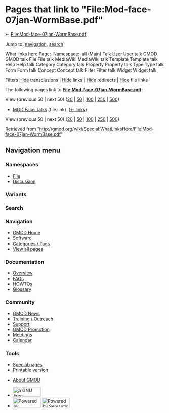 <div id="mw-page-base" class="noprint">

</div>

<div id="mw-head-base" class="noprint">

</div>

<div id="content" class="mw-body" role="main">

<span id="top"></span>

<div id="mw-js-message" style="display:none;">

</div>



# <span dir="auto">Pages that link to "File:Mod-face-07jan-WormBase.pdf"</span>

<div id="bodyContent">

<div id="contentSub">

←
[File:Mod-face-07jan-WormBase.pdf](/wiki/File:Mod-face-07jan-WormBase.pdf "File:Mod-face-07jan-WormBase.pdf")

</div>

<div id="jump-to-nav" class="mw-jump">

Jump to: [navigation](#mw-navigation), [search](#p-search)

</div>

<div id="mw-content-text">

What links here Page:  Namespace:  all (Main) Talk User User talk GMOD
GMOD talk File File talk MediaWiki MediaWiki talk Template Template talk
Help Help talk Category Category talk Property Property talk Type Type
talk Form Form talk Concept Concept talk Filter Filter talk Widget
Widget talk

Filters
[Hide](/mediawiki/index.php?title=Special:WhatLinksHere/File:Mod-face-07jan-WormBase.pdf&hidetrans=1 "Special:WhatLinksHere/File:Mod-face-07jan-WormBase.pdf")
transclusions \|
[Hide](/mediawiki/index.php?title=Special:WhatLinksHere/File:Mod-face-07jan-WormBase.pdf&hidelinks=1 "Special:WhatLinksHere/File:Mod-face-07jan-WormBase.pdf")
links \|
[Hide](/mediawiki/index.php?title=Special:WhatLinksHere/File:Mod-face-07jan-WormBase.pdf&hideredirs=1 "Special:WhatLinksHere/File:Mod-face-07jan-WormBase.pdf")
redirects \|
[Hide](/mediawiki/index.php?title=Special:WhatLinksHere/File:Mod-face-07jan-WormBase.pdf&hideimages=1 "Special:WhatLinksHere/File:Mod-face-07jan-WormBase.pdf")
file links

The following pages link to
**[File:Mod-face-07jan-WormBase.pdf](/wiki/File:Mod-face-07jan-WormBase.pdf "File:Mod-face-07jan-WormBase.pdf")**:

View (previous 50 \| next 50)
([20](/mediawiki/index.php?title=Special:WhatLinksHere/File:Mod-face-07jan-WormBase.pdf&limit=20 "Special:WhatLinksHere/File:Mod-face-07jan-WormBase.pdf")
\|
[50](/mediawiki/index.php?title=Special:WhatLinksHere/File:Mod-face-07jan-WormBase.pdf&limit=50 "Special:WhatLinksHere/File:Mod-face-07jan-WormBase.pdf")
\|
[100](/mediawiki/index.php?title=Special:WhatLinksHere/File:Mod-face-07jan-WormBase.pdf&limit=100 "Special:WhatLinksHere/File:Mod-face-07jan-WormBase.pdf")
\|
[250](/mediawiki/index.php?title=Special:WhatLinksHere/File:Mod-face-07jan-WormBase.pdf&limit=250 "Special:WhatLinksHere/File:Mod-face-07jan-WormBase.pdf")
\|
[500](/mediawiki/index.php?title=Special:WhatLinksHere/File:Mod-face-07jan-WormBase.pdf&limit=500 "Special:WhatLinksHere/File:Mod-face-07jan-WormBase.pdf"))

- [MOD Face Talks](/wiki/MOD_Face_Talks "MOD Face Talks") (file link) ‎
  <span class="mw-whatlinkshere-tools">([←
  links](/mediawiki/index.php?title=Special:WhatLinksHere&target=MOD+Face+Talks "Special:WhatLinksHere"))</span>

View (previous 50 \| next 50)
([20](/mediawiki/index.php?title=Special:WhatLinksHere/File:Mod-face-07jan-WormBase.pdf&limit=20 "Special:WhatLinksHere/File:Mod-face-07jan-WormBase.pdf")
\|
[50](/mediawiki/index.php?title=Special:WhatLinksHere/File:Mod-face-07jan-WormBase.pdf&limit=50 "Special:WhatLinksHere/File:Mod-face-07jan-WormBase.pdf")
\|
[100](/mediawiki/index.php?title=Special:WhatLinksHere/File:Mod-face-07jan-WormBase.pdf&limit=100 "Special:WhatLinksHere/File:Mod-face-07jan-WormBase.pdf")
\|
[250](/mediawiki/index.php?title=Special:WhatLinksHere/File:Mod-face-07jan-WormBase.pdf&limit=250 "Special:WhatLinksHere/File:Mod-face-07jan-WormBase.pdf")
\|
[500](/mediawiki/index.php?title=Special:WhatLinksHere/File:Mod-face-07jan-WormBase.pdf&limit=500 "Special:WhatLinksHere/File:Mod-face-07jan-WormBase.pdf"))

</div>

<div class="printfooter">

Retrieved from
"<http://gmod.org/wiki/Special:WhatLinksHere/File:Mod-face-07jan-WormBase.pdf>"

</div>

<div id="catlinks" class="catlinks catlinks-allhidden">

</div>

<div class="visualClear">

</div>

</div>

</div>

<div id="mw-navigation">

## Navigation menu

<div id="mw-head">



<div id="left-navigation">

<div id="p-namespaces" class="vectorTabs" role="navigation"
aria-labelledby="p-namespaces-label">

### Namespaces

- <span id="ca-nstab-image"><a href="/wiki/File:Mod-face-07jan-WormBase.pdf" accesskey="c"
  title="View the file page [c]">File</a></span>
- <span id="ca-talk"><a
  href="/mediawiki/index.php?title=File_talk:Mod-face-07jan-WormBase.pdf&amp;action=edit&amp;redlink=1"
  accesskey="t"
  title="Discussion about the content page [t]">Discussion</a></span>

</div>

<div id="p-variants" class="vectorMenu emptyPortlet" role="navigation"
aria-labelledby="p-variants-label">

### 

### Variants[](#)

<div class="menu">

</div>

</div>

</div>

<div id="right-navigation">





</div>

<div id="p-search" role="search">

### Search

<div id="simpleSearch">

</div>

</div>

</div>

</div>

<div id="mw-panel">

<div id="p-logo" role="banner">

<a href="/wiki/Main_Page"
style="background-image: url(http://gmod.org/images/GMOD-cogs.png);"
title="Visit the main page"></a>

</div>

<div id="p-Navigation" class="portal" role="navigation"
aria-labelledby="p-Navigation-label">

### Navigation

<div class="body">

- <span id="n-GMOD-Home">[GMOD Home](/wiki/Main_Page)</span>
- <span id="n-Software">[Software](/wiki/GMOD_Components)</span>
- <span id="n-Categories-.2F-Tags">[Categories /
  Tags](/wiki/Categories)</span>
- <span id="n-View-all-pages">[View all
  pages](/wiki/Special:AllPages)</span>

</div>

</div>

<div id="p-Documentation" class="portal" role="navigation"
aria-labelledby="p-Documentation-label">

### Documentation

<div class="body">

- <span id="n-Overview">[Overview](/wiki/Overview)</span>
- <span id="n-FAQs">[FAQs](/wiki/Category:FAQ)</span>
- <span id="n-HOWTOs">[HOWTOs](/wiki/Category:HOWTO)</span>
- <span id="n-Glossary">[Glossary](/wiki/Glossary)</span>

</div>

</div>

<div id="p-Community" class="portal" role="navigation"
aria-labelledby="p-Community-label">

### Community

<div class="body">

- <span id="n-GMOD-News">[GMOD News](/wiki/GMOD_News)</span>
- <span id="n-Training-.2F-Outreach">[Training /
  Outreach](/wiki/Training_and_Outreach)</span>
- <span id="n-Support">[Support](/wiki/Support)</span>
- <span id="n-GMOD-Promotion">[GMOD
  Promotion](/wiki/GMOD_Promotion)</span>
- <span id="n-Meetings">[Meetings](/wiki/Meetings)</span>
- <span id="n-Calendar">[Calendar](/wiki/Calendar)</span>

</div>

</div>

<div id="p-tb" class="portal" role="navigation"
aria-labelledby="p-tb-label">

### Tools

<div class="body">

- <span id="t-specialpages"><a href="/wiki/Special:SpecialPages" accesskey="q"
  title="A list of all special pages [q]">Special pages</a></span>
- <span id="t-print"><a
  href="/mediawiki/index.php?title=Special:WhatLinksHere/File:Mod-face-07jan-WormBase.pdf&amp;printable=yes"
  rel="alternate" accesskey="p"
  title="Printable version of this page [p]">Printable version</a></span>

</div>

</div>

</div>

</div>

<div id="footer" role="contentinfo">

- <span id="footer-places-about">[About
  GMOD](/wiki/GMOD:About "GMOD:About")</span>

<!-- -->

- <span id="footer-copyrightico">[<img src="http://www.gnu.org/graphics/gfdl-logo-small.png" width="88"
  height="31" alt="a GNU Free Documentation License" />](http://www.gnu.org/licenses/fdl-1.3.html)</span>
- <span id="footer-poweredbyico">[<img src="/mediawiki/skins/common/images/poweredby_mediawiki_88x31.png"
  width="88" height="31" alt="Powered by MediaWiki" />](//www.mediawiki.org/)
  [<img
  src="/mediawiki/extensions/SemanticMediaWiki/includes/../resources/images/smw_button.png"
  width="88" height="31" alt="Powered by Semantic MediaWiki" />](https://www.semantic-mediawiki.org/wiki/Semantic_MediaWiki)</span>

<div style="clear:both">

</div>

</div>

